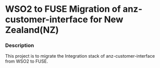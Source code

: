 # WSO2 to FUSE Migration of anz-customer-interface for New Zealand(NZ) #

### Description ###
This project is to migrate the Integration stack of anz-customer-interface from WSO2 to FUSE.